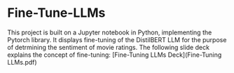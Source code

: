 # Fine-Tune-LLMs
This project is built on a Jupyter notebook in Python, implementing the Pytorch library.
It displays fine-tuning of the DistilBERT LLM for the purpose of detrmining the sentiment of movie ratings.
The following slide deck explains the concept of fine-tuning: [Fine-Tuning LLMs Deck](Fine-Tuning LLMs.pdf)
